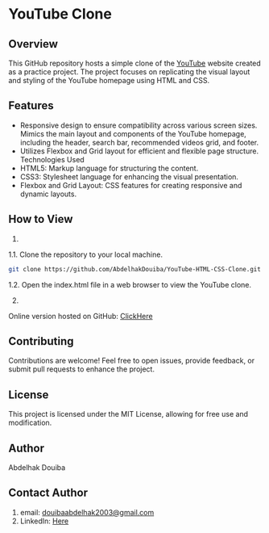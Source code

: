 # YouTube Clone
## Overview
This GitHub repository hosts a simple clone of the [YouTube](https://www.youtube.com) website created as a practice project. The project focuses on replicating the visual layout and styling of the YouTube homepage using HTML and CSS.

## Features
- Responsive design to ensure compatibility across various screen sizes.
Mimics the main layout and components of the YouTube homepage, including the header, search bar, recommended videos grid, and footer.
- Utilizes Flexbox and Grid layout for efficient and flexible page structure.
Technologies Used
- HTML5: Markup language for structuring the content.
- CSS3: Stylesheet language for enhancing the visual presentation.
- Flexbox and Grid Layout: CSS features for creating responsive and dynamic layouts.
 

## How to View
1.
 1.1. Clone the repository to your local machine.
```bash
git clone https://github.com/AbdelhakDouiba/YouTube-HTML-CSS-Clone.git
```
 1.2. Open the index.html file in a web browser to view the YouTube clone.

2.
  Online version hosted on GitHub: [ClickHere](https://abdelhakdouiba.github.io/YouTube-HTML-CSS-Clone/youtube/index.html)


## Contributing
Contributions are welcome! Feel free to open issues, provide feedback, or submit pull requests to enhance the project.

## License
This project is licensed under the MIT License, allowing for free use and modification.

## Author
Abdelhak Douiba

## Contact Author
1. email: <douibaabdelhak2003@gmail.com>
2. LinkedIn: [Here](https://www.linkedin.com/in/douiba-abdelhak/)
